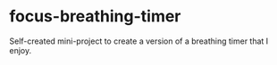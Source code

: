 # focus-breathing-timer
Self-created mini-project to create a version of a breathing timer that I enjoy. 

